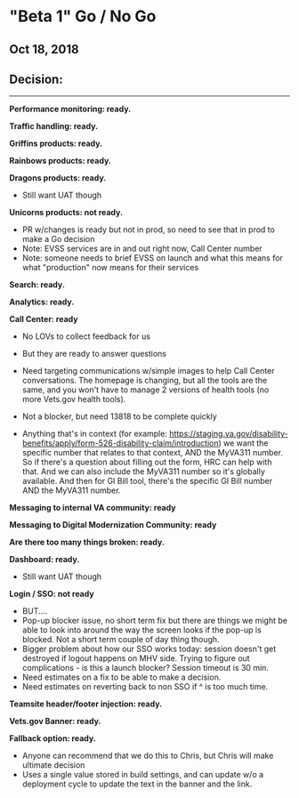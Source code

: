 # "Beta 1" Go / No Go 
## Oct 18, 2018

## Decision: 

---

**Performance monitoring: ready.**

**Traffic handling: ready.**

**Griffins products: ready.**

**Rainbows products: ready.**

**Dragons products: ready.**
- Still want UAT though

**Unicorns products: not ready.**
- PR w/changes is ready but not in prod, so need to see that in prod to make a Go decision
- Note: EVSS services are in and out right now, Call Center number
- Note: someone needs to brief EVSS on launch and what this means for what "production" now means for their services

**Search: ready.**

**Analytics: ready.**

**Call Center: ready**
- No LOVs to collect feedback for us
- But they are ready to answer questions
- Need targeting communications w/simple images to help Call Center conversations. The homepage is changing, but all the tools are the same, and you won't have to manage 2 versions of health tools (no more Vets.gov health tools).
- Not a blocker, but need 13818 to be complete quickly

- Anything that's in context (for example: https://staging.va.gov/disability-benefits/apply/form-526-disability-claim/introduction) we want the specific number that relates to that context, AND the MyVA311 number. So if there's a question about filling out the form, HRC can help with that. And we can also include the MyVA311 number so it's globally available. And then for GI Bill tool, there's the specific GI Bill number AND the MyVA311 number.

**Messaging to internal VA community: ready**

**Messaging to Digital Modernization Community: ready**

**Are there too many things broken: ready.**

**Dashboard: ready.**
- Still want UAT though

**Login / SSO: not ready**
- BUT....
- Pop-up blocker issue, no short term fix but there are things we might be able to look into around the way the screen looks if the pop-up is  blocked. Not a short term couple of day thing though.
- Bigger problem about how our SSO works today: session doesn't get destroyed if logout happens on MHV side. Trying to figure out complications - is this a launch blocker? Session timeout is 30 min.
- Need estimates on a fix to be able to make a decision.
- Need estimates on reverting back to non SSO if ^ is too much time.

**Teamsite header/footer injection: ready.**

**Vets.gov Banner: ready.**

**Fallback option: ready.**
- Anyone can recommend that we do this to Chris, but Chris will make ultimate decision
- Uses a single value stored in build settings, and can update w/o a deployment cycle to update the text in the banner and the link.

